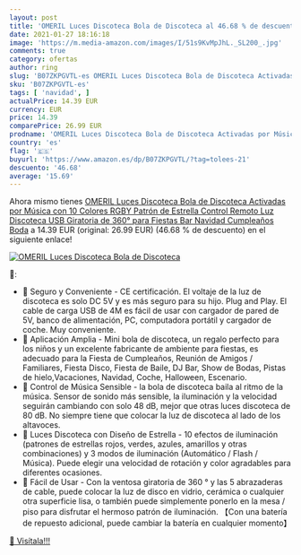 ```yaml
---
layout: post
title: 'OMERIL Luces Discoteca Bola de Discoteca al 46.68 % de descuento'
date: 2021-01-27 18:16:18
image: 'https://m.media-amazon.com/images/I/51s9KvMpJhL._SL200_.jpg'
comments: true
category: ofertas
author: ring
slug: 'B07ZKPGVTL-es OMERIL Luces Discoteca Bola de Discoteca Activadas por...'
sku: 'B07ZKPGVTL-es'
tags: [ 'navidad', ]
actualPrice: 14.39 EUR
currency: EUR
price: 14.39
comparePrice: 26.99 EUR
prodname: 'OMERIL Luces Discoteca Bola de Discoteca Activadas por Música con 10 Colores RGBY  Patrón de Estrella  Control Remoto  Luz Discoteca USB Giratoria de 360° para Fiestas  Bar  Navidad  Cumpleaños  Boda'
country: 'es'
flag: '🇪🇸'
buyurl: 'https://www.amazon.es/dp/B07ZKPGVTL/?tag=tolees-21'
descuento: '46.68'
average: '15.69'
---
```


Ahora mismo tienes [OMERIL Luces Discoteca Bola de Discoteca Activadas por Música con 10 Colores RGBY  Patrón de Estrella  Control Remoto  Luz Discoteca USB Giratoria de 360° para Fiestas  Bar  Navidad  Cumpleaños  Boda](https://www.amazon.es/dp/B07ZKPGVTL/?tag=tolees-21) a 14.39 EUR (original: 26.99 EUR) (46.68 %  de descuento) en el siguiente enlace!

[![OMERIL Luces Discoteca Bola de Discoteca](https://m.media-amazon.com/images/I/51s9KvMpJhL._SL200_.jpg)](https://www.amazon.es/dp/B07ZKPGVTL/?tag=tolees-21)

🔎:

- 🎁 Seguro y Conveniente - CE certificación. El voltaje de la luz de discoteca es solo DC 5V y es más seguro para su hijo. Plug and Play. El cable de carga USB de 4M es fácil de usar con cargador de pared de 5V, banco de alimentación, PC, computadora portátil y cargador de coche. Muy conveniente.
- 🎁 Aplicación Amplia - Mini bola de discoteca, un regalo perfecto para los niños y un excelente fabricante de ambiente para fiestas, es adecuado para la Fiesta de Cumpleaños, Reunión de Amigos / Familiares, Fiesta Disco, Fiesta de Baile, DJ Bar, Show de Bodas, Pistas de hielo,Vacaciones, Navidad, Coche, Halloween, Escenario.
- 🎁 Control de Música Sensible - la bola de discoteca baila al ritmo de la música. Sensor de sonido más sensible, la iluminación y la velocidad seguirán cambiando con solo 48 dB, mejor que otras luces discoteca de 80 dB. No siempre tiene que colocar la luz de discoteca al lado de los altavoces.
- 🎁 Luces Discoteca con Diseño de Estrella - 10 efectos de iluminación (patrones de estrellas rojos, verdes, azules, amarillos y otras combinaciones) y 3 modos de iluminación (Automático / Flash / Música). Puede elegir una velocidad de rotación y color agradables para diferentes ocasiones.
- 🎁 Fácil de Usar - Con la ventosa giratoria de 360 ​° y las 5 abrazaderas de cable, puede colocar la luz de disco en vidrio, cerámica o cualquier otra superficie lisa, o también puede simplemente ponerlo en la mesa / piso para disfrutar el hermoso patrón de iluminación. 【Con una batería de repuesto adicional, puede cambiar la batería en cualquier momento】

[🛒 Visítala!!!](https://www.amazon.es/dp/B07ZKPGVTL/?tag=tolees-21)
